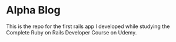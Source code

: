 # Alpha Blog

This is the repo for the first rails app I developed while studying the Complete Ruby on Rails Developer Course on Udemy.